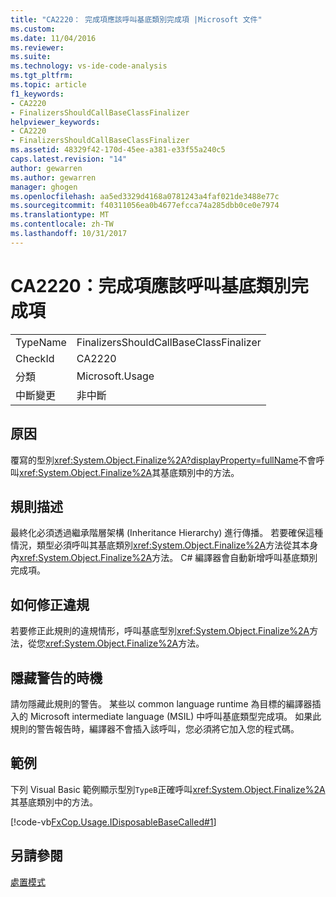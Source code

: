```yaml
---
title: "CA2220： 完成項應該呼叫基底類別完成項 |Microsoft 文件"
ms.custom: 
ms.date: 11/04/2016
ms.reviewer: 
ms.suite: 
ms.technology: vs-ide-code-analysis
ms.tgt_pltfrm: 
ms.topic: article
f1_keywords:
- CA2220
- FinalizersShouldCallBaseClassFinalizer
helpviewer_keywords:
- CA2220
- FinalizersShouldCallBaseClassFinalizer
ms.assetid: 48329f42-170d-45ee-a381-e33f55a240c5
caps.latest.revision: "14"
author: gewarren
ms.author: gewarren
manager: ghogen
ms.openlocfilehash: aa5ed3329d4168a0781243a4faf021de3488e77c
ms.sourcegitcommit: f40311056ea0b4677efcca74a285dbb0ce0e7974
ms.translationtype: MT
ms.contentlocale: zh-TW
ms.lasthandoff: 10/31/2017
---
```

# <a name="ca2220-finalizers-should-call-base-class-finalizer"></a>CA2220：完成項應該呼叫基底類別完成項
|||  
|-|-|  
|TypeName|FinalizersShouldCallBaseClassFinalizer|  
|CheckId|CA2220|  
|分類|Microsoft.Usage|  
|中斷變更|非中斷|  
  
## <a name="cause"></a>原因  
 覆寫的型別<xref:System.Object.Finalize%2A?displayProperty=fullName>不會呼叫<xref:System.Object.Finalize%2A>其基底類別中的方法。  
  
## <a name="rule-description"></a>規則描述  
 最終化必須透過繼承階層架構 (Inheritance Hierarchy) 進行傳播。 若要確保這種情況，類型必須呼叫其基底類別<xref:System.Object.Finalize%2A>方法從其本身內<xref:System.Object.Finalize%2A>方法。 C# 編譯器會自動新增呼叫基底類別完成項。  
  
## <a name="how-to-fix-violations"></a>如何修正違規  
 若要修正此規則的違規情形，呼叫基底型別<xref:System.Object.Finalize%2A>方法，從您<xref:System.Object.Finalize%2A>方法。  
  
## <a name="when-to-suppress-warnings"></a>隱藏警告的時機  
 請勿隱藏此規則的警告。 某些以 common language runtime 為目標的編譯器插入的 Microsoft intermediate language (MSIL) 中呼叫基底類型完成項。 如果此規則的警告報告時，編譯器不會插入該呼叫，您必須將它加入您的程式碼。  
  
## <a name="example"></a>範例  
 下列 Visual Basic 範例顯示型別`TypeB`正確呼叫<xref:System.Object.Finalize%2A>其基底類別中的方法。  
  
 [!code-vb[FxCop.Usage.IDisposableBaseCalled#1](../code-quality/codesnippet/VisualBasic/ca2220-finalizers-should-call-base-class-finalizer_1.vb)]  
  
## <a name="see-also"></a>另請參閱  
 [處置模式](/dotnet/standard/design-guidelines/dispose-pattern)